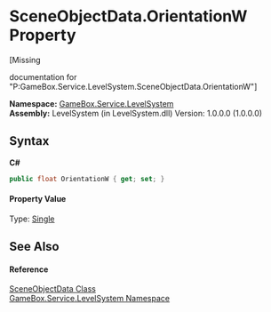 # SceneObjectData.OrientationW Property 
 

\[Missing <summary> documentation for "P:GameBox.Service.LevelSystem.SceneObjectData.OrientationW"\]

**Namespace:**&nbsp;<a href="624c2ca8-2880-f7a3-3eb1-01587cc3f61e">GameBox.Service.LevelSystem</a><br />**Assembly:**&nbsp;LevelSystem (in LevelSystem.dll) Version: 1.0.0.0 (1.0.0.0)

## Syntax

**C#**<br />
``` C#
public float OrientationW { get; set; }
```


#### Property Value
Type: <a href="http://msdn2.microsoft.com/zh-cn/library/3www918f" target="_blank">Single</a>

## See Also


#### Reference
<a href="226f6c62-b1d6-e0a3-ebd2-58711826bcc5">SceneObjectData Class</a><br /><a href="624c2ca8-2880-f7a3-3eb1-01587cc3f61e">GameBox.Service.LevelSystem Namespace</a><br />